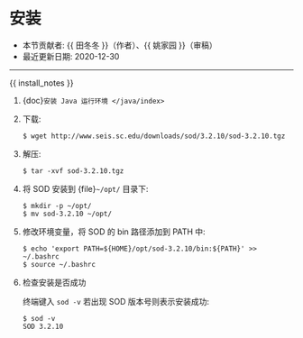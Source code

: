 # 安装

- 本节贡献者: {{ 田冬冬 }}（作者）、{{ 姚家园 }}（审稿）
- 最近更新日期: 2020-12-30

---

{{ install_notes }}

1. {doc}`安装 Java 运行环境 </java/index>`

2. 下载:

   ```
   $ wget http://www.seis.sc.edu/downloads/sod/3.2.10/sod-3.2.10.tgz
   ```

3. 解压:

   ```
   $ tar -xvf sod-3.2.10.tgz
   ```

4. 将 SOD 安装到 {file}`~/opt/` 目录下:

   ```
   $ mkdir -p ~/opt/
   $ mv sod-3.2.10 ~/opt/
   ```

5. 修改环境变量，将 SOD 的 bin 路径添加到 PATH 中:

   ```
   $ echo 'export PATH=${HOME}/opt/sod-3.2.10/bin:${PATH}' >> ~/.bashrc
   $ source ~/.bashrc
   ```

6. 检查安装是否成功

   终端键入 `sod -v` 若出现 SOD 版本号则表示安装成功:

   ```
   $ sod -v
   SOD 3.2.10
   ```
